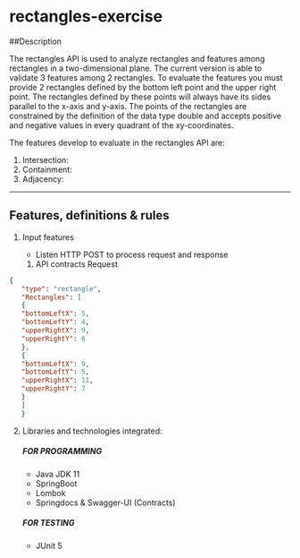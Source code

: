 # rectangles-exercise

##Description

The rectangles API is used to analyze rectangles and features among rectangles in a two-dimensional 
plane. The current version is able to validate 3 features among 2 rectangles. To evaluate the features 
you must provide 2 rectangles defined by the bottom left point and the upper right point. The
rectangles defined by these points will always have its sides parallel to the x-axis and y-axis.
The points of the rectangles are constrained by the definition of the data type double and 
accepts positive and negative values in every quadrant of the xy-coordinates.

The features develop to evaluate in the rectangles API are:
1. Intersection: 
2. Containment:
3. Adjacency:

---
Features, definitions & rules
---

1. Input features
   - Listen HTTP POST to process request and response

   1. API contracts
      Request
```json
{
   "type": "rectangle",
   "Rectangles": [
   {
   "bottomLeftX": 5,
   "bottomLeftY": 4,
   "upperRightX": 9,
   "upperRightY": 6
   },
   {
   "bottomLeftX": 9,
   "bottomLeftY": 5,
   "upperRightX": 11,
   "upperRightY": 7
   }
   ]
   }
```

2. Libraries and technologies integrated:

   ##### FOR PROGRAMMING
    - Java JDK 11
    - SpringBoot
    - Lombok
    - Springdocs & Swagger-UI (Contracts)


   ##### FOR TESTING
    - JUnit 5
